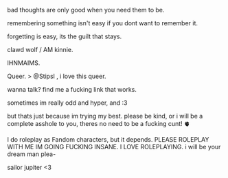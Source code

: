 bad thoughts are only good when you need them to be.



remembering something isn't easy if you dont want to remember it.



forgetting is easy, its the guilt that stays.



clawd wolf / AM kinnie.


IHNMAIMS.




Queer. > @Stipsl , i love this queer. 


wanna talk? find me a fucking link that works.


sometimes im really odd and hyper, and :3


but thats just because im trying my best. please be kind, or i will be a complete asshole to you, theres no need to be a fucking cunt! 🫀


I do roleplay as Fandom characters, but it depends. PLEASE ROLEPLAY WITH ME IM GOING FUCKING INSANE. I LOVE ROLEPLAYING. i will be your dream man plea-

sailor jupiter <3




